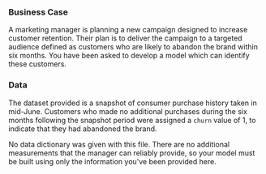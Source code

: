 
### Business Case

A marketing manager is planning a new campaign designed to increase customer retention. Their plan is to deliver the campaign to a targeted audience defined as customers who are likely to abandon the brand within six months. You have been asked to develop a model which can identify these customers.

### Data

The dataset provided is a snapshot of consumer purchase history taken in mid-June. Customers who made no additional purchases during the six months following the snapshot period were assigned a `churn` value of 1, to indicate that they had abandoned the brand.

No data dictionary was given with this file.
There are no additional measurements that the manager can reliably provide, so your model must be built using only the information you've been provided here.
